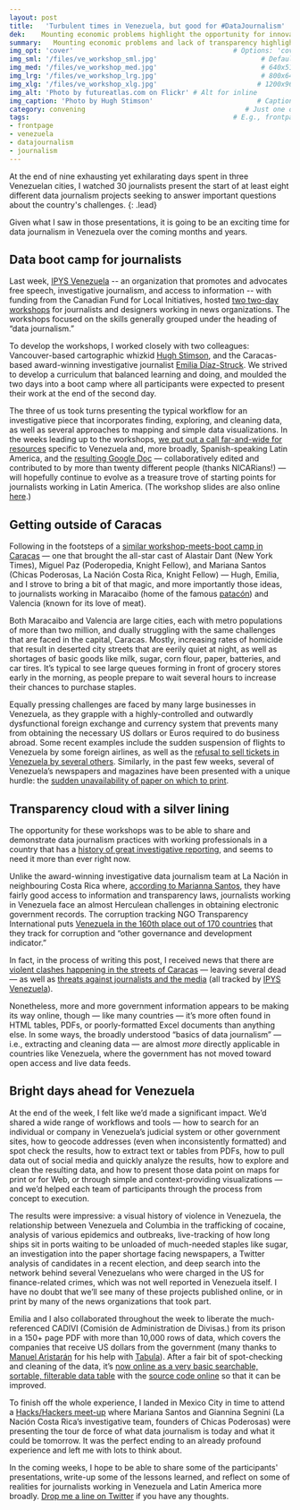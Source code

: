 ```yaml
---
layout: post
title:   'Turbulent times in Venezuela, but good for #DataJournalism'
dek:    Mounting economic problems highlight the opportunity for innovative journalism to make an impact.
summary:   Mounting economic problems and lack of transparency highlight the opportunities for innovative journalism to make a huge impact.
img_opt: 'cover'                                        # Options: 'cover' or 'inlne' or 'none'
img_sml: '/files/ve_workshop_sml.jpg'                          # Default on cover or inline
img_med: '/files/ve_workshop_med.jpg'                          # 640x512px cover, inline
img_lrg: '/files/ve_workshop_lrg.jpg'                          # 800x640px cover, inline
img_xlg: '/files/ve_workshop_xlg.jpg'                         # 1200x960px cover only
img_alt: 'Photo by futureatlas.com on Flickr' # Alt for inline
img_caption: 'Photo by Hugh Stimson'                          # Caption for either
category: convening                                        # Just one of the 4xCs
tags:                                                   # E.g., frontpage
- frontpage
- venezuela
- datajournalism
- journalism
---
```

At the end of nine exhausting yet exhilarating days spent in three Venezuelan cities, I watched 30 journalists present the start of at least eight different data journalism projects seeking to answer important questions about the country's challenges. 
{: .lead}

Given what I saw in those presentations, it is going to be an exciting time for data journalism in Venezuela over the coming months and years.

## Data boot camp for journalists
Last week, [IPYS Venezuela](http://ipysvenezuela.org/) -- an organization that promotes and advocates free speech, investigative journalism, and access to information -- with funding from the Canadian Fund for Local Initiatives, hosted [two two-day workshops](ipysvenezuela.org/2014/01/21/ipys-venezuela-y-el-fondo-canadiense-para-iniciativas-locales-invitan-al-taller-de-periodismo-de-datos-en-valencia-y-maracaibo/) for journalists and designers working in news organizations. The workshops focused on the skills generally grouped under the heading of “data journalism.”

To develop the workshops, I worked closely with two colleagues: Vancouver-based cartographic whizkid [Hugh Stimson](http://geocology.ca/), and the Caracas-based award-winning investigative journalist [Emilia Díaz-Struck](http://www.icij.org/contributors/emilia-diaz-struck). We strived to develop a curriculum that balanced learning and doing, and moulded the two days into a boot camp where all participants were expected to present their work at the end of the second day.

The three of us took turns presenting the typical workflow for an investigative piece that incorporates finding, exploring, and cleaning data, as well as several approaches to mapping and simple data visualizations. In the weeks leading up to the workshops, [we put out a call far-and-wide for resources]() specific to Venezuela and, more broadly, Spanish-speaking Latin America, and the [resulting Google Doc](http://ps.ht/ve-ddj-resources) — collaboratively edited and contributed to by more than twenty different people (thanks NICARians!) — will hopefully continue to evolve as a treasure trove of starting points for journalists working in Latin America. (The workshop slides are also online [here](http://ps.ht/ipys-ven-workshop-slides).)

## Getting outside of Caracas
Following in the footsteps of a [similar workshop-meets-boot camp in Caracas](http://ijnet.org/blog/paving-way-data-journalism-divided-venezuela) — one that brought the all-star cast of Alastair Dant (New York Times), Miguel Paz (Poderopedia, Knight Fellow), and Mariana Santos (Chicas Poderosas, La Nación Costa Rica, Knight Fellow) — Hugh, Emilia, and I strove to bring a bit of that magic, and more importantly those ideas, to journalists working in Maracaibo (home of the famous [patacón](http://southamericanfood.about.com/b/2010/01/26/venezuelan-patacon.htm)) and Valencia (known for its love of meat). 

Both Maracaibo and Valencia are large cities, each with metro populations of more than two million, and dually struggling with the same challenges that are faced in the capital, Caracas. Mostly, increasing rates of homicide that result in deserted city streets that are eerily quiet at night, as well as shortages of basic goods like milk, sugar, corn flour, paper, batteries, and car tires. It’s typical to see large queues forming in front of grocery stores early in the morning, as people prepare to wait several hours to increase their chances to purchase staples. 

Equally pressing challenges are faced by many large businesses in Venezuela, as they grapple with a highly-controlled and outwardly dysfunctional foreign exchange and currency system that prevents many from obtaining the necessary US dollars or Euros required to do business abroad. Some recent examples include the sudden suspension of flights to Venezuela by some foreign airlines, as well as the [refusal to sell tickets in Venezuela by several others](http://www.latimes.com/world/worldnow/la-fg-wn-venezuela-airlines-ticket-sales-20140124,0,2603008.story). Similarly, in the past few weeks, several of Venezuela’s newspapers and magazines have been presented with a unique hurdle: the [sudden unavailability of paper on which to print](http://online.wsj.com/news/articles/SB10001424052702304626804579361430760853514).

## Transparency cloud with a silver lining
The opportunity for these workshops was to be able to share and demonstrate data journalism practices with working professionals in a country that has a [history of great investigative reporting](http://www.icij.org/journalists/carlos-subero), and seems to need it more than ever right now. 

Unlike the award-winning investigative data journalism team at La Nación in neighbouring Costa Rica where, [according to Marianna Santos](http://www.livestream.com/hhmexico/video?clipId=pla_e04567e8-8b84-410c-928c-ba308b06936d), they have fairly good access to information and transparency laws, journalists working in Venezuela face an almost Herculean challenges in obtaining electronic government records. The corruption tracking NGO Transparency International puts [Venezuela in the 160th place out of 170 countries](http://www.transparency.org/country#VEN) that they track for corruption and “other governance and development indicator.”

In fact, in the process of writing this post, I received news that there are [violent clashes happening in the streets of Caracas](http://www.cnn.com/2014/02/13/world/americas/venezuela-protests/) — leaving several dead — as well as [threats against journalists and the media](http://ipysvenezuela.org/alerta/caracas-coordinador-de-medios-de-provea-fue-golpeado-y-retenido-por-presuntos-agentes-del-sebin/) (all tracked by [IPYS Venezuela](http://ipysvenezuela.org/)).

Nonetheless, more and more government information appears to be making its way online, though — like many countries — it’s more often found in HTML tables, PDFs, or poorly-formatted Excel documents than anything else. In some ways, the broadly understood “basics of data journalism” — i.e., extracting and cleaning data — are almost _more_ directly applicable in countries like Venezuela, where the government has not moved toward open access and live data feeds.

## Bright days ahead for Venezuela
At the end of the week, I felt like we’d made a significant impact. We’d shared a wide range of workflows and tools — how to search for an individual or company in Venezuela’s judicial system or other government sites, how to geocode addresses (even when inconsistently formatted) and spot check the results, how to extract text or tables from PDFs, how to pull data out of social media and quickly analyze the results, how to explore and clean the resulting data, and how to present those data point on maps for print or for Web, or through simple and context-providing visualizations — and we’d helped each team of participants through the process from concept to execution. 

The results were impressive: a visual history of violence in Venezuela, the relationship between Venezuela and Columbia in the trafficking of cocaine, analysis of various epidemics and outbreaks, live-tracking of how long ships sit in ports waiting to be unloaded of much-needed staples like sugar, an investigation into the paper shortage facing newspapers, a Twitter analysis of candidates in a recent election, and deep search into the network behind several Venezuelans who were charged in the US for finance-related crimes, which was not well reported in Venezuela itself. I have no doubt that we’ll see many of these projects published online, or in print by many of the news organizations that took part. 

Emilia and I also collaborated throughout the week to liberate the much-referenced CADIVI (Comisión de Administration de Divisas.) from its prison in a 150+ page PDF with more than 10,000 rows of data, which covers the companies that receive US dollars from the government (many thanks to [Manuel Aristarán](http://jazzido.com/) for his help with [Tabula](http://tabula.nerdpower.org/)).  After a fair bit of spot-checking and cleaning of the data, it’s [now online as a very basic searchable, sortable, filterable data table](http://phillipadsmith.github.io/cadivi/) with the [source code online](https://github.com/phillipadsmith/cadivi) so that it can be improved. 

To finish off the whole experience, I landed in Mexico City in time to attend a [Hacks/Hackers meet-up](http://www.meetup.com/HacksHackersMexicoCity/events/161800412/) where Mariana Santos and Giannina Segnini (La Nación Costa Rica’s investigative team, founders of Chicas Poderosas) were presenting the tour de force of what data journalism is today and what it could be tomorrow. It was the perfect ending to an already profound experience and left me with lots to think about.

In the coming weeks, I hope to be able to share some of the participants' presentations, write-up some of the lessons learned, and reflect on some of realities for journalists working in Venezuela and Latin America more broadly. [Drop me a line on Twitter](http://twitter.com/phillipadsmith) if you have any thoughts. 
